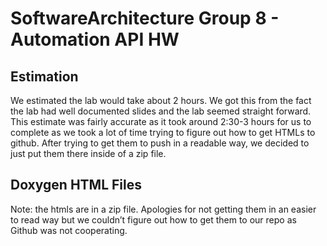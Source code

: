 # SoftwareArchitecture Group 8 - Automation API HW
## Estimation
We estimated the lab would take about 2 hours.  We got this from the fact the lab had well documented slides and the lab seemed straight forward.  This estimate was fairly accurate as it took around 2:30-3 hours for us to complete as we took a lot of time trying to figure out how to get HTMLs to github.  After trying to get them to push in a readable way, we decided to just put them there inside of a zip file.
## Doxygen HTML Files
Note: the htmls are in a zip file.  Apologies for not getting them in an easier to read way but we couldn’t figure out how to get them to our repo as Github was not cooperating.
